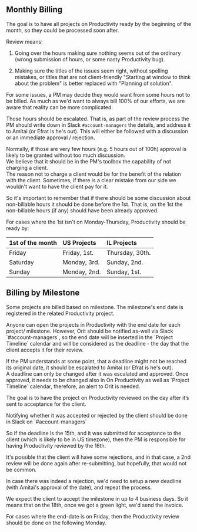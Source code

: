 ## **Monthly Billing**

The goal is to have all projects on Productivity ready by the beginning of the month, so they could be processed soon after.

Review means:

1. Going over the hours making sure nothing seems out of the ordinary \(wrong submission of hours, or some nasty Productivity bug\).

2. Making sure the titles of the issues seem right, without spelling mistakes, or titles that are not client-friendly "Starting at window to think about the problem" is better replaced with "Planning of solution".

For some issues, a PM may decide they would want from some hours not to be billed. As much as we'd want to always bill 100% of our efforts, we are aware that reality can be more complicated.

Those hours should be escalated. That is, as part of the review process the PM should write down in Slack `#account-managers` the details, and address it to Amitai \(or Efrat is he's out\). This will either be followed with a discussion or an immediate approval / rejection.

Normally, if those are very few hours \(e.g. 5 hours out of 100h\) approval is likely to be granted without too much discussion.  
We believe that it should be in the PM's toolbox the capability of not charging a client.  
The reason not to charge a client would be for the benefit of the relation with the client. Sometimes, if there is a clear mistake from our side we wouldn't want to have the client pay for it.

So it's important to remember that if there should be some discussion about non-billable hours it should be done before the 1st. That is, on the 1st the non-billable hours \(if any\) should have been already approved.

For cases where the 1st isn't on Monday-Thursday, Productivity should be ready by:

| **1st of the month** | **US Projects** | **IL Projects** |
| :--- | :--- | :--- |
| Friday | Friday, 1st. | Thursday, 30th. |
| Saturday | Monday, 3rd. | Sunday, 2nd. |
| Sunday | Monday, 2nd. | Sunday, 1st. |

## **Billing by Milestone**

Some projects are billed based on milestone. The milestone's end date is registered in the related Productivity project.

Anyone can open the projects in Productivity with the end date for each project/ milestone. However, Orit should be notified as-well via Slack \`\#account-managers\`, so the end date will be inserted in the \`Project Timeline\` calendar and will be considered as the deadline - the day that the client accepts it for their review.

If the PM understands at some point, that a deadline might not be reached its original date, it should be escalated to Amitai \(or Efrat is he's out\).  
A deadline can only be changed after it was escalated and approved. Once approved, it needs to be changed also in On Productivity as well as \`Project Timeline\` calendar, therefore, an alert to Orit is needed.

The goal is to have the project on Productivity reviewed on the day after it’s sent to acceptance for the client.

Notifying whether it was accepted or rejected by the client should be done in Slack on \`\#account-managers\`

So if the deadline is the 15th, and it was submitted for acceptance to the client \(which is likely to be in US timezone\), then the PM is responsible for having Productivity reviewed by the 16th.

It's possible that the client will have some rejections, and in that case, a 2nd review will be done again after re-submitting, but hopefully, that would not be common.

In case there was indeed a rejection, we'd need to setup a new deadline \(with Amitai's approval of the date\), and repeat the process.

We expect the client to accept the milestone in up to 4 business days. So it means that on the 18th, once we got a green light, we'd send the invoice.

For cases where the end-date is on Friday, then the Productivity review should be done on the following Monday.

